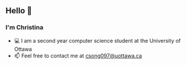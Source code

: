## Hello :wave:

### I'm Christina

* :computer: I am a second year computer science student at the University of Ottawa
* :mailbox: Feel free to contact me at csong097@uottawa.ca
